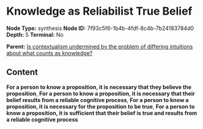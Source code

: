 # Knowledge as Reliabilist True Belief

**Node Type:** synthesis
**Node ID:** 7f93c5f6-1b4b-4fdf-8c4b-7b24183784d0
**Depth:** 5
**Terminal:** No

**Parent:** [Is contextualism undermined by the problem of differing intuitions about what counts as knowledge?](is-contextualism-undermined-by-the-problem-of-differing-intuitions-about-what-counts-as-knowledge-antithesis-186c160a-3ef5-47b6-b071-6565545c0315.md)

## Content

**For a person to know a proposition, it is necessary that they believe the proposition**, **For a person to know a proposition, it is necessary that their belief results from a reliable cognitive process**, **For a person to know a proposition, it is necessary for the proposition to be true**, **For a person to know a proposition, it is sufficient that their belief is true and results from a reliable cognitive process**
